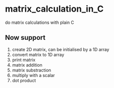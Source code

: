 # matrix_calculation_in_C
do matrix calculations with plain C

##  Now support
1. create 2D matrix, can be initialised by a 1D array
2. convert matrix to 1D array
3. print matrix
4. matrix addition
5. matrix substraction
6. multiply with a scalar
7. dot product
